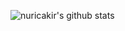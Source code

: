 
![nuricakir's github stats](https://github-readme-stats.vercel.app/api?username=nuricakir&show_icons=true&theme=radical)
